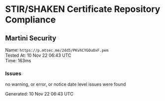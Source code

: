 # STIR/SHAKEN Certificate Repository Compliance

## Martini Security

Name: `https://p.mtsec.me/2dd5/PKvhCYGOuOxF.pem`\
Tested At: 10 Nov 22 06:43 UTC\
Time: 163ms

### Issues

no warning, or error, or notice date level issues were found

Generated: 10 Nov 22 06:43 UTC
